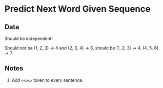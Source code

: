 # Predict Next Word Given Sequence

## Data

Should be independent!

Should not be (1, 2, 3) -> 4 and (2, 3, 4) -> 5, should be (1, 2, 3) -> 4, (4, 5, 6) -> 7

## Notes

1. Add `<eos>` token to every sentence.
